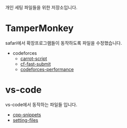개인 세팅 파일들을 위한 저장소입니다.

# TamperMonkey

safari에서 확장프로그램들이 동작하도록 파일을 수정했습니다.

- codeforces
  - [carrot-script](/tamper-monkey/codeforces/carrot-script/)
  - [cf-fast-submit](/tamper-monkey/codeforces/cf-fast-submit/)
  - [codeforces-performance](/tamper-monkey/codeforces/codeforces-performance/)

# vs-code

vs-code에서 동작하는 파일들 입니다.

- [cpp-snippets](/vs-code/cpp-snippets/)
- [setting-files](/vs-code/setting-files/)
